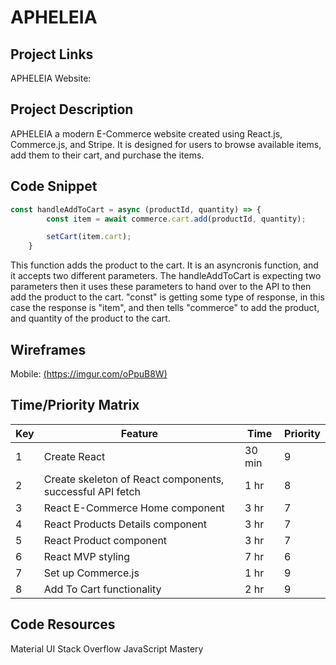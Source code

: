 # APHELEIA

## Project Links

APHELEIA Website:

## Project Description

APHELEIA a modern E-Commerce website created using React.js, Commerce.js, and Stripe. It is designed for users to browse available items, add them to their cart, and purchase the items.

## Code Snippet

```js
const handleAddToCart = async (productId, quantity) => {
        const item = await commerce.cart.add(productId, quantity);

        setCart(item.cart);
    }
```

This function adds the product to the cart. It is an asyncronis function, and it accepts two different parameters. The handleAddToCart is expecting two parameters then it uses these parameters to hand over to the API to then add the product to the cart. "const" is getting some type of response, in this case the response is "item", and then tells "commerce" to add the product, and quantity of the product to the cart.

## Wireframes

Mobile: [(https://imgur.com/oPpuB8W)](https://imgur.com/oPpuB8W)


## Time/Priority Matrix 

|  Key | Feature | Time | Priority
|---|---|---|---|
| 1 | Create React | 30 min | 9
| 2 | Create skeleton of React components, successful API fetch | 1 hr | 8
| 3 | React E-Commerce Home component  | 3 hr | 7
| 4 | React Products Details component | 3 hr | 7
| 5 | React Product component | 3 hr | 7
| 6 | React MVP styling | 7 hr | 6
| 7 | Set up Commerce.js | 1 hr | 9
| 8 | Add To Cart functionality | 2 hr | 9

## Code Resources
Material UI
Stack Overflow
JavaScript Mastery



